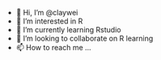 - 👋 Hi, I’m @claywei
- 👀 I’m interested in R
- 🌱 I’m currently learning Rstudio
- 💞️ I’m looking to collaborate on R learning
- 📫 How to reach me ...

<!---
claywei/claywei is a ✨ special ✨ repository because its `README.md` (this file) appears on your GitHub profile.
You can click the Preview link to take a look at your changes.
--->
